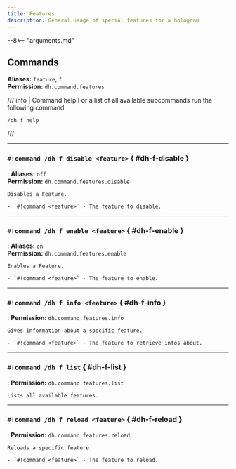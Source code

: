 ```yaml
---
title: Features
description: General usage of special features for a hologram
---
```


--8<-- "arguments.md"

## Commands

**Aliases:** `feature`, `f`  
**Permission:** `dh.command.features`

/// info | Command help
For a list of all available subcommands run the following command:  
```
/dh f help
```
///

----

### `#!command /dh f disable <feature>` { #dh-f-disable }

:   **Aliases:** `off`  
    **Permission:** `dh.command.features.disable`
    
    Disables a Feature.
    
    - `#!command <feature>` - The feature to disable.

----

### `#!command /dh f enable <feature>` { #dh-f-enable }

:   **Aliases:** `on`  
    **Permission:** `dh.command.features.enable`
    
    Enables a Feature.
    
    - `#!command <feature>` - The feature to enable.

----

### `#!command /dh f info <feature>` { #dh-f-info }

:   **Permission:** `dh.command.features.info`
    
    Gives information about a specific feature.
    
    - `#!command <feature>` - The feature to retrieve infos about.

----

### `#!command /dh f list` { #dh-f-list }

:   **Permission:** `dh.command.features.list`
    
    Lists all available features.

----

### `#!command /dh f reload <feature>` { #dh-f-reload }

:   **Permission:** `dh.command.features.reload`
    
    Reloads a specific feature.
    
    - `#!command <feature>` - The feature to reload.